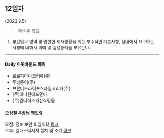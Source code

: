 ## 12일차
(2023.9.5)

> 이번 주 목표

1. 루틴업무 영역 및 원만한 회사생활을 위한 부수적인 기본사항, 팀내에서 요구하는 사항에 대해서 이해 및 실행능력을 보유한다.

-----------------------------------------

#### Daily 아웃바운드 목록
* 로로피아나코리아(주)
* 두성종이(주)
* 브랜디드라이프스타일코리아(주)
* (주)애니원에프앤씨
* (주)엔터식스패션쇼핑몰

#### 오상철 부장님 멘토링

오전: 정보 보안 & 암호학 [링크](https://drive.google.com/drive/folders/13U7jP7B8Fn0tTSNgVZnQTTgP356BSXvp)\
오후: 엘라스틱서치 설치 및 소개 [링크](https://drive.google.com/drive/folders/10h9xyUbC0aFXot3EUazOVej2JtHbFyxn)

